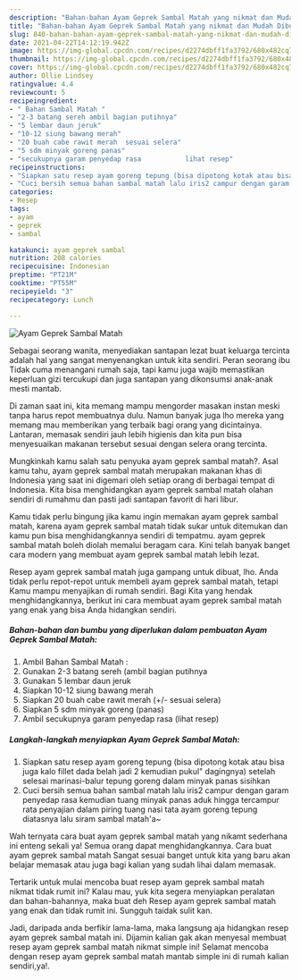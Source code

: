 ```yaml
---
description: "Bahan-bahan Ayam Geprek Sambal Matah yang nikmat dan Mudah Dibuat"
title: "Bahan-bahan Ayam Geprek Sambal Matah yang nikmat dan Mudah Dibuat"
slug: 840-bahan-bahan-ayam-geprek-sambal-matah-yang-nikmat-dan-mudah-dibuat
date: 2021-04-22T14:12:19.942Z
image: https://img-global.cpcdn.com/recipes/d2274dbff1fa3792/680x482cq70/ayam-geprek-sambal-matah-foto-resep-utama.jpg
thumbnail: https://img-global.cpcdn.com/recipes/d2274dbff1fa3792/680x482cq70/ayam-geprek-sambal-matah-foto-resep-utama.jpg
cover: https://img-global.cpcdn.com/recipes/d2274dbff1fa3792/680x482cq70/ayam-geprek-sambal-matah-foto-resep-utama.jpg
author: Ollie Lindsey
ratingvalue: 4.4
reviewcount: 5
recipeingredient:
- " Bahan Sambal Matah "
- "2-3 batang sereh ambil bagian putihnya"
- "5 lembar daun jeruk"
- "10-12 siung bawang merah"
- "20 buah cabe rawit merah  sesuai selera"
- "5 sdm minyak goreng panas"
- "secukupnya garam penyedap rasa           lihat resep"
recipeinstructions:
- "Siapkan satu resep ayam goreng tepung (bisa dipotong kotak atau bisa juga kalo fillet dada belah jadi 2 kemudian pukul&#34; dagingnya) setelah selesai marinasi-balur tepung goreng dalam minyak panas sisihkan"
- "Cuci bersih semua bahan sambal matah lalu iris2 campur dengan garam penyedap rasa kemudian tuang minyak panas aduk hingga tercampur rata penyajian dalam piring tuang nasi tata ayam goreng tepung diatasnya lalu siram sambal matah&#39;a~"
categories:
- Resep
tags:
- ayam
- geprek
- sambal

katakunci: ayam geprek sambal 
nutrition: 208 calories
recipecuisine: Indonesian
preptime: "PT21M"
cooktime: "PT55M"
recipeyield: "3"
recipecategory: Lunch

---
```



![Ayam Geprek Sambal Matah](https://img-global.cpcdn.com/recipes/d2274dbff1fa3792/680x482cq70/ayam-geprek-sambal-matah-foto-resep-utama.jpg)

Sebagai seorang wanita, menyediakan santapan lezat buat keluarga tercinta adalah hal yang sangat menyenangkan untuk kita sendiri. Peran seorang ibu Tidak cuma menangani rumah saja, tapi kamu juga wajib memastikan keperluan gizi tercukupi dan juga santapan yang dikonsumsi anak-anak mesti mantab.

Di zaman  saat ini, kita memang mampu mengorder masakan instan meski tanpa harus repot membuatnya dulu. Namun banyak juga lho mereka yang memang mau memberikan yang terbaik bagi orang yang dicintainya. Lantaran, memasak sendiri jauh lebih higienis dan kita pun bisa menyesuaikan makanan tersebut sesuai dengan selera orang tercinta. 



Mungkinkah kamu salah satu penyuka ayam geprek sambal matah?. Asal kamu tahu, ayam geprek sambal matah merupakan makanan khas di Indonesia yang saat ini digemari oleh setiap orang di berbagai tempat di Indonesia. Kita bisa menghidangkan ayam geprek sambal matah olahan sendiri di rumahmu dan pasti jadi santapan favorit di hari libur.

Kamu tidak perlu bingung jika kamu ingin memakan ayam geprek sambal matah, karena ayam geprek sambal matah tidak sukar untuk ditemukan dan kamu pun bisa menghidangkannya sendiri di tempatmu. ayam geprek sambal matah boleh diolah memalui beragam cara. Kini telah banyak banget cara modern yang membuat ayam geprek sambal matah lebih lezat.

Resep ayam geprek sambal matah juga gampang untuk dibuat, lho. Anda tidak perlu repot-repot untuk membeli ayam geprek sambal matah, tetapi Kamu mampu menyajikan di rumah sendiri. Bagi Kita yang hendak menghidangkannya, berikut ini cara membuat ayam geprek sambal matah yang enak yang bisa Anda hidangkan sendiri.

<!--inarticleads1-->

##### Bahan-bahan dan bumbu yang diperlukan dalam pembuatan Ayam Geprek Sambal Matah:

1. Ambil  Bahan Sambal Matah :
1. Gunakan 2-3 batang sereh (ambil bagian putihnya
1. Gunakan 5 lembar daun jeruk
1. Siapkan 10-12 siung bawang merah
1. Siapkan 20 buah cabe rawit merah (+/- sesuai selera)
1. Siapkan 5 sdm minyak goreng (panas)
1. Ambil secukupnya garam penyedap rasa           (lihat resep)




<!--inarticleads2-->

##### Langkah-langkah menyiapkan Ayam Geprek Sambal Matah:

1. Siapkan satu resep ayam goreng tepung (bisa dipotong kotak atau bisa juga kalo fillet dada belah jadi 2 kemudian pukul&#34; dagingnya) setelah selesai marinasi-balur tepung goreng dalam minyak panas sisihkan
1. Cuci bersih semua bahan sambal matah lalu iris2 campur dengan garam penyedap rasa kemudian tuang minyak panas aduk hingga tercampur rata penyajian dalam piring tuang nasi tata ayam goreng tepung diatasnya lalu siram sambal matah&#39;a~




Wah ternyata cara buat ayam geprek sambal matah yang nikamt sederhana ini enteng sekali ya! Semua orang dapat menghidangkannya. Cara buat ayam geprek sambal matah Sangat sesuai banget untuk kita yang baru akan belajar memasak atau juga bagi kalian yang sudah lihai dalam memasak.

Tertarik untuk mulai mencoba buat resep ayam geprek sambal matah nikmat tidak rumit ini? Kalau mau, yuk kita segera menyiapkan peralatan dan bahan-bahannya, maka buat deh Resep ayam geprek sambal matah yang enak dan tidak rumit ini. Sungguh taidak sulit kan. 

Jadi, daripada anda berfikir lama-lama, maka langsung aja hidangkan resep ayam geprek sambal matah ini. Dijamin kalian gak akan menyesal membuat resep ayam geprek sambal matah nikmat simple ini! Selamat mencoba dengan resep ayam geprek sambal matah mantab simple ini di rumah kalian sendiri,ya!.

